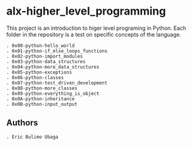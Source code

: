 # alx-higher_level_programming

This project is an introduction to higer level programing in Python.
Each folder in the repository is a test on specific concepts of the language.

	. 0x00-python-hello_world
	. 0x01-python-if_else_loops_functions
	. 0x02-python-import_modules
	. 0x03-python-data_structures
    . 0x04-python-more_data_structures
	. 0x05-python-exceptions
	. 0x06-python-classes
	. 0x07-python-test_driven_development
	. 0x08-python-more_classes
	. 0x09-python-everything_is_object
	. 0x0A-python-inheritance
	. 0x0B-python-input_output

## Authors

	. Eric Bulimo Ubaga

